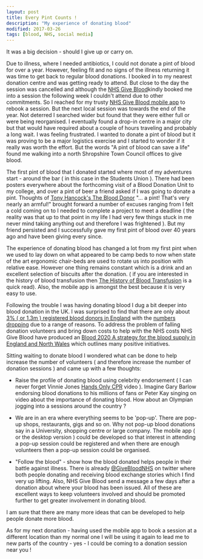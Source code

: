 ```yaml
---
layout: post
title: Every Pint Counts !  
description: "My experience of donating blood"
modified: 2017-03-26
tags: [blood, NHS, social media]
---
```


It was a big decision - should I give up or carry on.

Due to illness, where I needed antibiotics, I could not donate a pint of blood for over a year. However, feeling fit and no signs of the illness returning it was time to get back to regular blood donations. I booked in to my nearest donation centre and was getting ready to attend. But close to the day the session was cancelled and although the <a href="https://www.blood.co.uk/">NHS Give Blood</a>kindly booked me into a session the following week I couldn't attend due to other commitments. So I reached for my trusty <a href="https://itunes.apple.com/gb/app/nhs-give-blood/id534496135?mt=8">NHS Give Blood mobile app<a/>
to rebook a session. But the next local session was towards the end of the year. Not deterred I searched wider but found that they were either full or were being reorganised. I eventually found a drop-in centre in a major city but that would have required about a couple of hours traveling and probably a long wait. I was feeling frustrated. I wanted to donate a pint of blood but it was proving to be a major logistics exercise and I started to wonder if it really was worth the effort.  But the words "A pint of blood can save a life" found me walking into a north Shropshire Town Council offices to give blood.

The first pint of blood that I donated started where most of my adventures start - around the bar ( in this case in the Students Union ). There had been posters everywhere about the forthcoming visit of a Blood Donation Unit to my college, and over a pint of beer a friend asked if I was going to donate a pint. Thoughts of <a href="https://en.wikipedia.org/wiki/The_Blood_Donor">Tony Hancock's The Blood Donor</a> "... a pint! That's very nearly an armful!"  brought forward a number of excuses ranging from I felt a cold coming on to I needed to complete a project to meet a deadline ( the reality was that up to that point in my life I had very few things stuck in me never mind taking anything out and therefore I was frightened ). But my friend persisted and I successfully gave my first pint of blood over 40 years ago and have been giving every since.

The experience of donating blood has changed a lot from my first pint when we used to lay down on what appeared to be camp beds to now when state of the art ergonomic chair-beds are used to rotate us into position with relative ease. However one thing remains constant which is a drink and an excellent selection of biscuits after the donation. ( if you are interested in the history of blood transfusion then <a href="http://onlinelibrary.wiley.com/store/10.1046/j.1365-2141.2000.02139.x/asset/j.1365-2141.2000.02139.x.pdf;jsessionid=BB3953402185AC1D33BA99E76DA3CA93.f01t04?v=1&t=j09955ry&s=e3c6495c74aba56730360484f890490393a9bb93&systemMessage=Wiley+Online+Library+will+be+unavailable+on+Saturday+25th+March+from+07%3A00+GMT+%2F+03%3A00+EDT+%2F+15%3A00+SGT+for+4+hours+for+essential+maintenance.++Apologies+for+the+inconvenience.">The History of Blood Transfusion</a> is a quick read). Also, the mobile app is amongst the best because it is very easy to use.

Following the trouble I was having donating blood I dug a bit deeper into blood donation in the UK. I was surprised to find that there are only about <a href="http://www.nhsbt.nhs.uk/what-we-do/blood-donation/">3% ( or 1.3m ) registered blood donors in England</a> with the <a href="https://www.theguardian.com/uk-news/2015/jun/05/sharp-drop-new-blood-donors-uk-stocks-at-risk">numbers dropping</a> due to a range of reasons.  To address the problem of falling donation volunteers and bring down costs to help with the NHS costs NHS Give Blood have produced an <a href="http://www.nhsbt.nhs.uk/download/blood-2020.pdf">Blood 2020 A strategy for the blood supply in England and North Wales</a> which outlines many positive initiatives.

Sitting waiting to donate blood I wondered what can be done to help increase the number of volunteers ( and therefore increase the number of donation sessions ) and came up with a few thoughts:

- Raise the profile of donating blood using celebrity endorsement ( I can never forget Vinnie Jones <a href="https://www.youtube.com/watch?v=LxhK_uHS0EE">Hands Only CPR</a> video ). Imagine Gary Barlow endorsing blood donations to his millions of fans or Peter Kay singing on video about the importance of donating blood. How about an Olympian jogging into a sessions around the country ?

- We are in an era where everything seems to be 'pop-up'. There are pop-up shops, restaurants, gigs and so on. Why not pop-up blood donations say in a University, shopping centre or large company. The mobile app ( or the desktop version ) could be developed so that interest in attending a pop-up session could be registered and when there are enough volunteers then a pop-up session could be organised.

- "Follow the blood" - show how the blood donated helps people in their battle against illness. There is already <a href="https://twitter.com/givebloodnhs">@GiveBloodNHS</a> on twitter where both people donating and receiving blood exchange stories which I find very up lifting. Also, NHS Give Blood send a message a few days after a donation about where your blood has been issued. All of these are excellent ways to keep volunteers involved and should be promoted further to get greater involvement in donating blood.

I am sure that there are many more ideas that can be developed to help people donate more blood.

As for my next donation - having used the mobile app to book a session at a different location than my normal one I will be using it again to lead me to new parts of the country - yes - I could be coming to a donation session near you !
